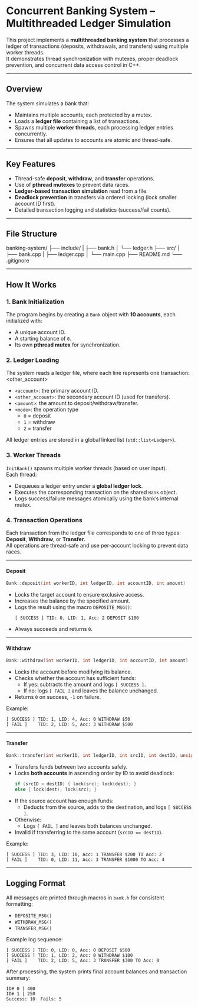 # Concurrent Banking System – Multithreaded Ledger Simulation

This project implements a **multithreaded banking system** that processes a ledger of transactions (deposits, withdrawals, and transfers) using multiple worker threads.  
It demonstrates thread synchronization with mutexes, proper deadlock prevention, and concurrent data access control in C++.

---

## Overview

The system simulates a bank that:
- Maintains multiple accounts, each protected by a mutex.  
- Loads a **ledger file** containing a list of transactions.  
- Spawns multiple **worker threads**, each processing ledger entries concurrently.  
- Ensures that all updates to accounts are atomic and thread-safe.

---

## Key Features

- Thread-safe **deposit**, **withdraw**, and **transfer** operations.  
- Use of **pthread mutexes** to prevent data races.  
- **Ledger-based transaction simulation** read from a file.  
- **Deadlock prevention** in transfers via ordered locking (lock smaller account ID first).  
- Detailed transaction logging and statistics (success/fail counts).  

---

## File Structure

banking-system/
├── include/
| ├── bank.h
│ └── ledger.h
├── src/
│ ├── bank.cpp
| ├── ledger.cpp
│ └── main.cpp
├── README.md
└── .gitignore

---

## How It Works

### 1. Bank Initialization
The program begins by creating a `Bank` object with **10 accounts**, each initialized with:
- A unique account ID.
- A starting balance of `0`.
- Its own **pthread mutex** for synchronization.

### 2. Ledger Loading
The system reads a ledger file, where each line represents one transaction:
<account> <other_account> <amount> <mode>

- `<account>`: the primary account ID.  
- `<other_account>`: the secondary account ID (used for transfers).  
- `<amount>`: the amount to deposit/withdraw/transfer.  
- `<mode>`: the operation type  
  - `0` = deposit  
  - `1` = withdraw  
  - `2` = transfer  

All ledger entries are stored in a global linked list (`std::list<Ledger>`).

### 3. Worker Threads
`InitBank()` spawns multiple worker threads (based on user input).  
Each thread:
- Dequeues a ledger entry under a **global ledger lock**.  
- Executes the corresponding transaction on the shared `Bank` object.  
- Logs success/failure messages atomically using the bank’s internal mutex.  

### 4. Transaction Operations

Each transaction from the ledger file corresponds to one of three types: **Deposit**, **Withdraw**, or **Transfer**.  
All operations are thread-safe and use per-account locking to prevent data races.

---

#### Deposit
```cpp
Bank::deposit(int workerID, int ledgerID, int accountID, int amount)
```
- Locks the target account to ensure exclusive access.
- Increases the balance by the specified amount.
- Logs the result using the macro `DEPOSITE_MSG()`:
  ```
  [ SUCCESS ] TID: 0, LID: 1, Acc: 2 DEPOSIT $100
  ```
- Always succeeds and returns `0`.

---

#### Withdraw
```cpp
Bank::withdraw(int workerID, int ledgerID, int accountID, int amount)
```
- Locks the account before modifying its balance.
- Checks whether the account has sufficient funds:
  - If yes: subtracts the amount and logs `[ SUCCESS ]`.
  - If no: logs `[ FAIL ]` and leaves the balance unchanged.
- Returns `0` on success, `-1` on failure.

Example:
```
[ SUCCESS ] TID: 1, LID: 4, Acc: 0 WITHDRAW $50
[ FAIL ]    TID: 2, LID: 5, Acc: 3 WITHDRAW $500
```

---

#### Transfer
```cpp
Bank::transfer(int workerID, int ledgerID, int srcID, int destID, unsigned int amount)
```
- Transfers funds between two accounts safely.
- Locks **both accounts** in ascending order by ID to avoid deadlock:
  ```cpp
  if (srcID < destID) { lock(src); lock(dest); }
  else { lock(dest); lock(src); }
  ```
- If the source account has enough funds:
  - Deducts from the source, adds to the destination, and logs `[ SUCCESS ]`.
- Otherwise:
  - Logs `[ FAIL ]` and leaves both balances unchanged.
- Invalid if transferring to the same account (`srcID == destID`).

Example:
```
[ SUCCESS ] TID: 3, LID: 10, Acc: 1 TRANSFER $200 TO Acc: 2
[ FAIL ]    TID: 0, LID: 11, Acc: 3 TRANSFER $1000 TO Acc: 4
```

---

## Logging Format

All messages are printed through macros in `bank.h` for consistent formatting:
- `DEPOSITE_MSG()`  
- `WITHDRAW_MSG()`  
- `TRANSFER_MSG()`

Example log sequence:
```
[ SUCCESS ] TID: 0, LID: 0, Acc: 0 DEPOSIT $500
[ SUCCESS ] TID: 1, LID: 2, Acc: 0 WITHDRAW $100
[ FAIL ]    TID: 2, LID: 5, Acc: 3 TRANSFER $300 TO Acc: 0
```

After processing, the system prints final account balances and transaction summary:
```
ID# 0 | 400
ID# 1 | 250
Success: 10  Fails: 5
```